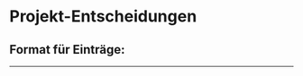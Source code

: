 # Projekt-Entscheidungen

## Format für Einträge:
<!-- 
Datum: YYYY-MM-DD
Entscheidung: Was wurde entschieden
Begründung: Warum diese Entscheidung
Alternativen: Welche anderen Optionen wurden erwogen
Auswirkungen: Was bedeutet das für das Projekt
-->

---
